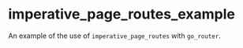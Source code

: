 # imperative_page_routes_example

An example of the use of `imperative_page_routes` with `go_router`.

